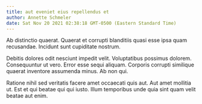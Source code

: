 ```yaml
---
title: aut eveniet eius repellendus et
author: Annette Schmeler
date: Sat Nov 20 2021 02:38:18 GMT-0500 (Eastern Standard Time)
---
```

Ab distinctio quaerat. Quaerat et corrupti blanditiis quasi esse ipsa quam recusandae. Incidunt sunt cupiditate nostrum.

 Debitis dolores odit nesciunt impedit velit. Voluptatibus possimus dolorem. Consequuntur ut vero. Error esse sequi aliquam. Corporis corrupti similique quaerat inventore assumenda minus. Ab non qui.

 Ratione nihil sed veritatis facere amet occaecati quis aut. Aut amet mollitia ut. Est et qui beatae qui qui iusto. Illum temporibus unde quia sint quam velit beatae aut enim.